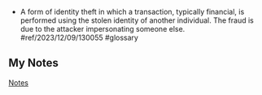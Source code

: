 - A form of identity theft in which a transaction, typically financial, is performed using the stolen identity of another individual. The fraud is due to the attacker impersonating someone else. #ref/2023/12/09/130055 #glossary
## My Notes
[Notes](mynotes/identity-fraud-notes.md)
